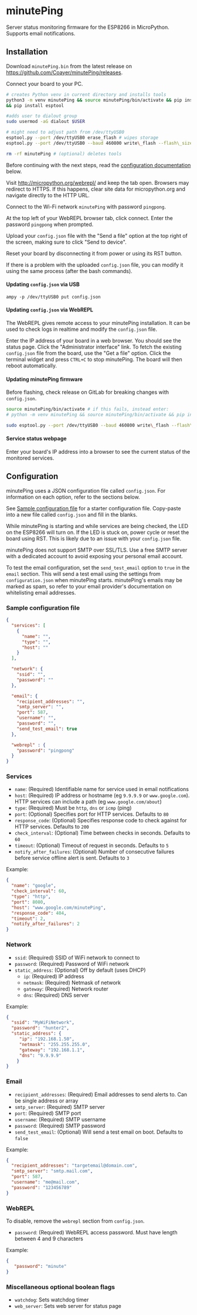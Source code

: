 # minutePing

Server status monitoring firmware for the ESP8266 in MicroPython. Supports email notifications.

## Installation

Download `minutePing.bin` from the latest release on https://github.com/Coayer/minutePing/releases.

Connect your board to your PC.

```bash
# creates Python venv in current directory and installs tools
python3 -m venv minutePing && source minutePing/bin/activate && pip install --upgrade pip
&& pip install esptool

#adds user to dialout group
sudo usermod -aG dialout $USER

# might need to adjust path from /dev/ttyUSB0
esptool.py --port /dev/ttyUSB0 erase_flash # wipes storage
esptool.py --port /dev/ttyUSB0 --baud 460800 write\_flash --flash\_size=detect 0 minutePing.bin # installs firmware

rm -rf minutePing # (optional) deletes tools
```

Before continuing with the next steps, read the [configuration documentation](#configuration) below.

Visit http://micropython.org/webrepl/ and keep the tab open. Browsers may redirect to HTTPS. If this happens, clear site data for micropython.org and navigate directly to the HTTP URL.

Connect to the Wi-Fi network `minutePing` with password `pingpong`.

At the top left of your WebREPL browser tab, click connect. Enter the password `pingpong` when prompted.

Upload your `config.json` file with the "Send a file" option at the top right of the screen, making sure to click "Send to device".

Reset your board by disconnecting it from power or using its RST button.

If there is a problem with the uploaded `config.json` file, you can modify it using the same process (after the bash commands).

#### Updating `config.json` via USB

`ampy -p /dev/ttyUSB0 put config.json`

#### Updating `config.json` via WebREPL

The WebREPL gives remote access to your minutePing installation. It can be used to check logs in realtime and modify the `config.json` file.

Enter the IP address of your board in a web browser. You should see the status page. Click the "Administrator interface" link. To fetch the existing `config.json` file from the board, use the "Get a file" option.
Click the terminal widget and press `CTRL+C` to stop minutePing. The board will then reboot automatically.

#### Updating minutePing firmware

Before flashing, check release on GitLab for breaking changes with `config.json`.

```bash
source minutePing/bin/activate # if this fails, instead enter:
# python -m venv minutePing && source minutePing/bin/activate && pip install esptool

sudo esptool.py --port /dev/ttyUSB0 --baud 460800 write\_flash --flash\_size=detect 0 minutePing.bin
```

#### Service status webpage

Enter your board's IP address into a browser to see the current status of the monitored services.

## Configuration

minutePing uses a JSON configuration file called `config.json`. For information on each option, refer to the sections below.

See [Sample configuration file](#sample-configuration-file) for a starter configuration file. Copy-paste into a new file called `config.json` and fill in the blanks. 

While minutePing is starting and while services are being checked, the LED on the ESP8266 will turn on. If the LED is stuck on, power cycle or reset the board using RST. This is likely due to an issue with your `config.json` file.

minutePing does not support SMTP over SSL/TLS. Use a free SMTP server with a dedicated account to avoid exposing your personal email account.

To test the email configuration, set the `send_test_email` option to `true` in the `email` section. This will send a test email using the settings from `configuration.json` when minutePing starts. minutePing's emails may be marked as spam, so refer to your email provider's documentation on whitelisting email addresses. 

### Sample configuration file

```json
{
  "services": [
    {
      "name": "",
      "type": "",
      "host": ""
    }
  ],

  "network": {
    "ssid": "",
    "password": ""
  },

  "email": {
    "recipient_addresses": "",
    "smtp_server": "",
    "port": 587,
    "username": "",
    "password": "",
    "send_test_email": true
  },

  "webrepl" : {
    "password": "pingpong"
  }
}
```

### Services

 - `name`: (Required) Identifiable name for service used in email notifications
 - `host`: (Required) IP address or hostname (eg `9.9.9.9` or `www.google.com`). HTTP services can include a path (eg `www.google.com/about`)
 - `type`: (Required) Must be `http`, `dns` or `icmp` (ping)
 - `port`: (Optional) Specifies port for HTTP services. Defaults to `80`
 - `response_code`: (Optional) Specifies response code to check against for HTTP services. Defaults to `200`
 - `check_interval`: (Optional) Time between checks in seconds. Defaults to `60`
 - `timeout`: (Optional) Timeout of request in seconds. Defaults to `5`
 - `notify_after_failures`: (Optional) Number of consecutive failures before service offline alert is sent. Defaults to `3`

Example:

```json
{
  "name": "google",
  "check_interval": 60,
  "type": "http",
  "port": 8080,
  "host": "www.google.com/minutePing",
  "response_code": 404, 
  "timeout": 2,
  "notify_after_failures": 2
}
```

### Network

 - `ssid`: (Required) SSID of WiFi network to connect to
 - `password`: (Required) Password of WiFi network
 - `static_address`: (Optional) Off by default (uses DHCP)
    - `ip`: (Required) IP address
    - `netmask`: (Required) Netmask of network
    - `gateway`: (Required) Network router
    - `dns`: (Required) DNS server

Example:

```json
{
  "ssid": "MyWiFiNetwork",
  "password": "hunter2", 
  "static_address": {
     "ip": "192.168.1.50", 
     "netmask": "255.255.255.0", 
     "gateway": "192.168.1.1", 
     "dns": "9.9.9.9"
    }
}
```

### Email

 - `recipient_addresses`: (Required) Email addresses to send alerts to. Can be single address or array
 - `smtp_server`: (Required) SMTP server
 - `port`: (Required) SMTP port
 - `username`: (Required) SMTP username
 - `password`: (Required) SMTP password
 - `send_test_email`: (Optional) Will send a test email on boot. Defaults to `false`

Example:

```json
{
  "recipient_addresses": "targetemail@domain.com",
  "smtp_server": "smtp.mail.com",
  "port": 587,
  "username": "me@mail.com",
  "password": "123456789"
}
```

### WebREPL

To disable, remove the `webrepl` section from `config.json`.

 - `password`: (Required) WebREPL access password. Must have length between 4 and 9 characters

Example:

```json
{
   "password": "minute"
}
```

### Miscellaneous optional boolean flags

 - `watchdog`: Sets watchdog timer
 - `web_server`: Sets web server for status page
